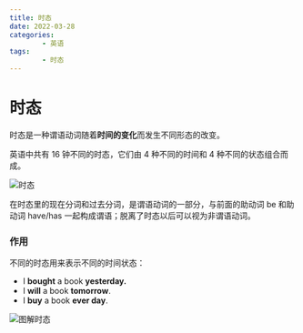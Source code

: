 ```yaml
---
title: 时态
date: 2022-03-28
categories:
        - 英语
tags:
        - 时态
---
```


# 时态

时态是一种谓语动词随着**时间的变化**而发生不同形态的改变。

英语中共有 16 钟不同的时态，它们由 4 种不同的时间和 4 种不同的状态组合而成。

![时态](https://gallery.yxzi.xyz/galleries/2022/11/25/%E8%8B%B1%E8%AF%AD%E6%97%B6%E6%80%81.png)



在时态里的现在分词和过去分词，是谓语动词的一部分，与前面的助动词 be 和助动词 have/has 一起构成谓语；脱离了时态以后可以视为非谓语动词。

### 作用

不同的时态用来表示不同的时间状态：

- I **bought** a book **yesterday.**
- I **will** a book **tomorrow**.
- I **buy** a book **ever day**.

![图解时态](https://gallery.yxzi.xyz/galleries/2022/08/17/%E5%9B%BE%E8%A7%A3%E6%97%B6%E6%80%81.png)

